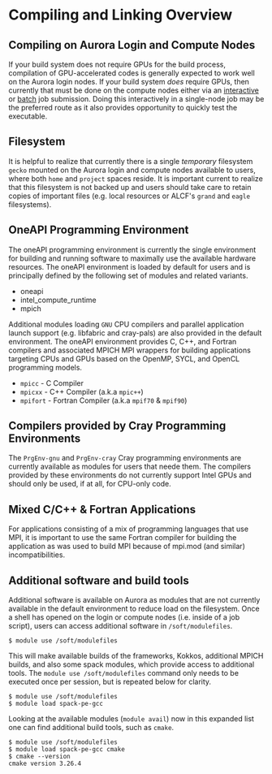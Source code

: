 # Compiling and Linking Overview

## Compiling on Aurora Login and Compute Nodes

If your build system does not require GPUs for the build process, compilation of GPU-accelerated codes is generally expected to work well on the Aurora login nodes. If your build system _does_ require GPUs, then currently that must be done on the compute nodes either via an [interactive](../running-jobs-aurora.md#Interactive-Jobs-on-Compute-Nodes) or [batch](../running-jobs-aurora.md#Batch-Jobs-on-Compute-Nodes) job submission. Doing this interactively in a single-node job may be the preferred route as it also provides opportunity to quickly test the executable.

## Filesystem

It is helpful to realize that currently there is a single _temporary_ filesystem `gecko` mounted on the Aurora login and compute nodes available to users, where both `home` and `project` spaces reside. It is important current to realize that this filesystem is not backed up and users should take care to retain copies of important files (e.g. local resources or ALCF's `grand` and `eagle` filesystems).

## OneAPI Programming Environment

The oneAPI programming environment is currently the single environment for building and running software to maximally use the available hardware resources. The oneAPI environment is loaded by default for users and is principally defined by the following set of modules and related variants.

- oneapi
- intel_compute_runtime
- mpich

Additional modules loading `GNU` CPU compilers and parallel application launch support (e.g. libfabric and cray-pals) are also provided in the default environment. The oneAPI environment provides C, C++, and Fortran compilers and associated MPICH MPI wrappers for building applications targeting CPUs and GPUs based on the OpenMP, SYCL, and OpenCL programming models. 

- `mpicc` - C Compiler
- `mpicxx` - C++ Compiler (a.k.a `mpic++`)
- `mpifort` - Fortran Compiler (a.k.a `mpif70` & `mpif90`)

## Compilers provided by Cray Programming Environments

The `PrgEnv-gnu` and `PrgEnv-cray` Cray programming environments are currently available as modules for users that neede them. The compilers provided by these environments do not currently support Intel GPUs and should only be used, if at all, for CPU-only code.

## Mixed C/C++ & Fortran Applications

For applications consisting of a mix of programming languages that use MPI, it is important to use the same Fortran compiler for building the application as was used to build MPI because of mpi.mod (and similar) incompatibilities. 

## Additional software and build tools

Additional software is available on Aurora as modules that are not currently available in the default environment to reduce load on the filesystem. Once a shell has opened on the login or compute nodes (i.e. inside of a job script), users can access additional software in `/soft/modulefiles`. 

```
$ module use /soft/modulefiles
```

This will make available builds of the frameworks, Kokkos, additional MPICH builds, and also some spack modules, which provide access to additional tools. The `module use /soft/modulefiles` command only needs to be executed once per session, but is repeated below for clarity.

```
$ module use /soft/modulefiles
$ module load spack-pe-gcc
```

Looking at the available modules (`module avail`) now in this expanded list one can find additional build tools, such as `cmake`.

```
$ module use /soft/modulefiles
$ module load spack-pe-gcc cmake
$ cmake --version
cmake version 3.26.4
```
